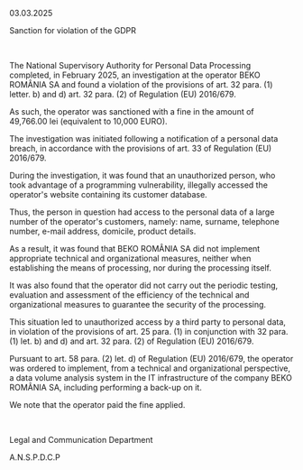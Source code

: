 03.03.2025

Sanction for violation of the GDPR

 

The National Supervisory Authority for Personal Data Processing completed, in February 2025, an investigation at the operator BEKO ROMÂNIA SA and found a violation of the provisions of art. 32 para. (1) letter. b) and d) art. 32 para. (2) of Regulation (EU) 2016/679.

As such, the operator was sanctioned with a fine in the amount of 49,766.00 lei (equivalent to 10,000 EURO).

The investigation was initiated following a notification of a personal data breach, in accordance with the provisions of art. 33 of Regulation (EU) 2016/679.

During the investigation, it was found that an unauthorized person, who took advantage of a programming vulnerability, illegally accessed the operator's website containing its customer database.

Thus, the person in question had access to the personal data of a large number of the operator's customers, namely: name, surname, telephone number, e-mail address, domicile, product details.

As a result, it was found that BEKO ROMÂNIA SA did not implement appropriate technical and organizational measures, neither when establishing the means of processing, nor during the processing itself.

It was also found that the operator did not carry out the periodic testing, evaluation and assessment of the efficiency of the technical and organizational measures to guarantee the security of the processing.

This situation led to unauthorized access by a third party to personal data, in violation of the provisions of art. 25 para. (1) in conjunction with 32 para. (1) let. b) and d) and art. 32 para. (2) of Regulation (EU) 2016/679.

Pursuant to art. 58 para. (2) let. d) of Regulation (EU) 2016/679, the operator was ordered to implement, from a technical and organizational perspective, a data volume analysis system in the IT infrastructure of the company BEKO ROMÂNIA SA, including performing a back-up on it.

We note that the operator paid the fine applied.

 

Legal and Communication Department

A.N.S.P.D.C.P
